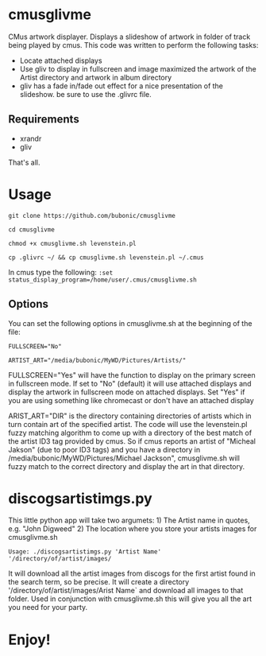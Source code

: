 # cmusglivme
CMus artwork displayer. Displays a slideshow of artwork in folder of track being played by cmus.
This code was written to perform the following tasks:
* Locate attached displays
* Use gliv to display in fullscreen and image maximized the artwork of the Artist directory and artwork in album directory
* gliv has a fade in/fade out effect for a nice presentation of the slideshow. be sure to use the .glivrc file. 

## Requirements
* xrandr
* gliv

That's all. 

# Usage

`git clone https://github.com/bubonic/cmusglivme`

`cd cmusglivme`

`chmod +x cmusglivme.sh levenstein.pl`

`cp .glivrc ~/ && cp cmusglivme.sh levenstein.pl ~/.cmus`

In cmus type the following:
`:set status_display_program=/home/user/.cmus/cmusglivme.sh`


## Options
You can set the following options in cmusglivme.sh at the beginning of the file:

`FULLSCREEN="No"`

`ARTIST_ART="/media/bubonic/MyWD/Pictures/Artists/"`
 
FULLSCREEN="Yes"
will have the function to display on the primary screen in fullscreen mode. If set to "No" (default) it will use attached displays and display the artwork in fullscreen mode on attached displays. Set "Yes" if you are using something like chromecast or don't have an attached display
 
ARIST_ART="DIR"
is the directory containing directories of artists which in turn contain art of the specified artist. The code will use the levenstein.pl fuzzy matching algorithm to come up with a directory of the best match of the artist ID3 tag provided by cmus.
So if cmus reports an artist of "Micheal Jakson" (due to poor ID3 tags) and you have a directory in /media/bubonic/MyWD/Pictures/Michael Jackson", cmusglivme.sh will fuzzy match to the correct directory and display the art in that directory.  

# discogsartistimgs.py

This little python app will take two argumets: 1) The Artist name in quotes, e.g. "John Digweed" 2) The location where you store your artists images for cmusglivme.sh

`Usage: ./discogsartistimgs.py 'Artist Name' '/directory/of/artist/images/`

It will download all the artist images from discogs for the first artist found in the search term, so be precise. It will create a directory '/directory/of/artist/images/Arist Name` and download all images to that folder. 
Used in conjunction with cmusglivme.sh this will give you all the art you need for your party. 

# Enjoy!
